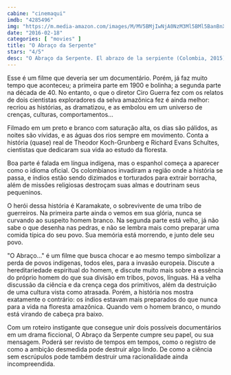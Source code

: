```yaml
---
cabine: "cinemaqui"
imdb: "4285496"
img: "https://m.media-amazon.com/images/M/MV5BMjIwNjA0NzM3Ml5BMl5BanBnXkFtZTgwNjU4NTQ0NzE@._V1_SY150_CR0,0,101,150_.jpg"
date: "2016-02-18"
categories: [ "movies" ]
title: "O Abraço da Serpente"
stars: "4/5"
desc: "O Abraço da Serpente. El abrazo de la serpiente (Colombia, 2015). Dirigido por Ciro Guerra. Escrito por Ciro Guerra, Theodor Koch-Grunberg, Richard Evans Schultes, Jacques Toulemonde Vidal. Com Nilbio Torres, Jan Bijvoet, Antonio Bolivar, Brionne Davis, Yauenkü Migue, Nicolás Cancino, Luigi Sciamanna."
---
```

Esse é um filme que deveria ser um documentário. Porém, já faz muito tempo que aconteceu; a primeira parte em 1900 e bolinha; a segunda parte na década de 40. No entanto, o que o diretor Ciro Guerra fez com os relatos de dois cientistas exploradores da selva amazônica fez é ainda melhor: recriou as histórias, as dramatizou, e as embolou em um universo de crenças, culturas, comportamentos...

Filmado em um preto e branco com saturação alta, os dias são pálidos, as noites são vívidas, e as águas dos rios sempre em movimento. Conta a história (quase) real de Theodor Koch-Grunberg e Richard Evans Schultes, cientistas que dedicaram sua vida ao estudo da floresta.

Boa parte é falada em língua indígena, mas o espanhol começa a aparecer como o idioma oficial. Os colombianos invadiram a região onde a história se passa, e índios estão sendo dizimados e torturados para extrair borracha, além de missões religiosas destroçam suas almas e doutrinam seus pequeninos.

O herói dessa história é Karamakate, o sobrevivente de uma tribo de guerreiros. Na primeira parte ainda o vemos em sua glória, nunca se curvando ao suspeito homem branco. Na segunda parte está velho, já não sabe o que desenha nas pedras, e não se lembra mais como preparar uma comida típica do seu povo. Sua memória está morrendo, e junto dele seu povo.

"O Abraço..." é um filme que busca chocar e ao mesmo tempo simbolizar a perda de povos indígenas, todos eles, para a invasão europeia. Discute a hereditariedade espiritual do homem, e discute muito mais sobre a essência do próprio homem do que sua divisão em tribos, povos, línguas. Há a velha discussão da ciência e da crença cega dos primitivos, além da destruição de uma cultura vista como atrasada. Porém, a história nos mostra exatamente o contrário: os índios estavam mais preparados do que nunca para a vida na floresta amazônica. Quando vem o homem branco, o mundo está virando de cabeça pra baixo.

Com um roteiro instigante que consegue unir dois possíveis documentários em um drama ficcional, O Abraço da Serpente cumpre seu papel, ou sua mensagem. Poderá ser revisto de tempos em tempos, como o registro de como a ambição desmedida pode destruir algo lindo. De como a ciência sem escrúpulos pode também destruir uma racionalidade ainda incompreendida.
